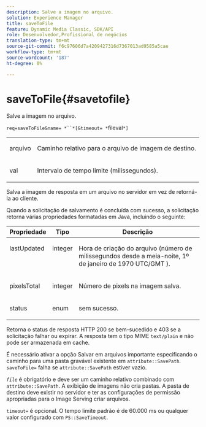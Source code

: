 ```yaml
---
description: Salve a imagem no arquivo.
solution: Experience Manager
title: saveToFile
feature: Dynamic Media Classic, SDK/API
role: Desenvolvedor,Profissional de negócios
translation-type: tm+mt
source-git-commit: f6c97606d7a4209427316d7367013ad9585a5cae
workflow-type: tm+mt
source-wordcount: '187'
ht-degree: 0%

---
```



# saveToFile{#savetofile}

Salve a imagem no arquivo.

`req=saveToFile&name= *``*[&timeout= *`fileval`*]`

<table id="simpletable_5674FD9655FE4CDDB0E5DC8655890A66"> 
 <tr class="strow"> 
  <td class="stentry"> <p><span class="varname"> arquivo</span> </p> </td> 
  <td class="stentry"> <p>Caminho relativo para o arquivo de imagem de destino. </p></td> 
 </tr> 
 <tr class="strow"> 
  <td class="stentry"> <p><span class="varname"> val</span> </p></td> 
  <td class="stentry"> <p>Intervalo de tempo limite (milissegundos). </p></td> 
 </tr> 
</table>

Salva a imagem de resposta em um arquivo no servidor em vez de retorná-la ao cliente.

Quando a solicitação de salvamento é concluída com sucesso, a solicitação retorna várias propriedades formatadas em Java, incluindo o seguinte:

<table id="table_8BA8F75A0B7241BAB9B4359F97C21137"> 
 <thead> 
  <tr> 
   <th class="entry"> <b> Propriedade</b> </th> 
   <th class="entry"> <b> Tipo</b> </th> 
   <th class="entry"> <b> Descrição</b> </th> 
  </tr> 
 </thead>
 <tbody> 
  <tr valign="top"> 
   <td> <p> <span class="codeph"> lastUpdated</span> </p> </td> 
   <td> <p> integer </p> </td> 
   <td> <p>Hora de criação do arquivo (número de milissegundos desde a meia-noite, 1º de janeiro de 1970 UTC/GMT ). </p> </td> 
  </tr> 
  <tr valign="top"> 
   <td> <p> <span class="codeph"> pixelsTotal</span> </p> </td> 
   <td> <p> integer </p> </td> 
   <td> <p> Número de pixels na imagem salva. </p> </td> 
  </tr> 
  <tr valign="top"> 
   <td> <p> <span class="codeph"> status</span> </p> </td> 
   <td> <p> enum </p> </td> 
   <td> <p> <span class="codeph"> </span> sem sucesso. </p> </td> 
  </tr> 
 </tbody> 
</table>

Retorna o status de resposta HTTP 200 se bem-sucedido e 403 se a solicitação falhar ou expirar. A resposta tem o tipo MIME `text/plain` e não pode ser armazenada em cache.

É necessário ativar a opção Salvar em arquivos importante especificando o caminho para uma pasta gravável existente em `attribute::SavePath`. `saveToFile=` falha se  `attribute::SavePath` estiver vazio.

*`file`* é obrigatório e deve ser um caminho relativo combinado com  `attribute::SavePath`. A exibição de imagens não cria pastas. A pasta de destino deve existir no servidor e ter as configurações de permissão apropriadas para o Image Serving criar arquivos.

`timeout=` é opcional. O tempo limite padrão é de 60.000 ms ou qualquer valor configurado com `PS::SaveTimeout`.
